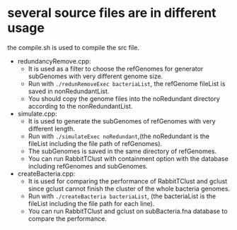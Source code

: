 # several source files are in different usage
the compile.sh is used to compile the src file.
* redundancyRemove.cpp: 
  * It is used as a filter to choose the refGenomes for generator subGenomes with very different genome size.
  * Run with `./redunRemoveExec bacteriaList`, the refGenome fileList is saved in nonRedundantList.
  * You should copy the genome files into the noRedundant directory according to the nonRedundantList.
* simulate.cpp: 
  * It is used to generate the subGenomes of refGenomes with very different length.
  * Run with `./simulateExec noRedundant`,(the noRedundant is the fileList including the file path of refGenomes). 
  * The subGenomes is saved in the same directory of refGenomes.
  * You can run RabbitTClust with containment option with the database including refGenomes and subGenomes.
* createBacteria.cpp:
	* It is used for comparing the performance of RabbitTClust and gclust since gclust cannot finish the cluster of the whole bacteria genomes.
	* Run with `./createBacteria bacteriaList`, (the bacteriaList is the fileList including the file path for each line). 
	* You can run RabbitTClust and gclust on subBacteria.fna database to compare the performance.
